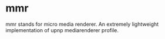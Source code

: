 mmr
===
mmr stands for micro media renderer.
An extremely lightweight implementation of upnp mediarenderer profile.

